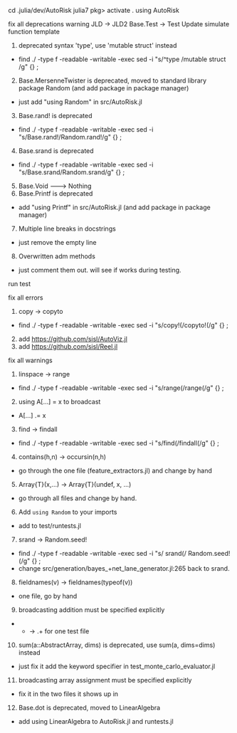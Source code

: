 cd .julia/dev/AutoRisk
julia7
pkg> activate .
using AutoRisk

fix all deprecations warning
JLD -> JLD2
Base.Test -> Test
Update simulate function template

1. deprecated syntax 'type', use 'mutable struct' instead
  - find ./ -type f -readable -writable -exec sed -i "s/^type /mutable struct /g" {} \;
2. Base.MersenneTwister is deprecated, moved to standard library package Random (and add package in package manager)
  - just add "using Random" in src/AutoRisk.jl
3. Base.rand! is deprecated
  - find ./ -type f -readable -writable -exec sed -i "s/Base.rand\!/Random.rand\!/g" {} \;
4. Base.srand is deprecated
  - find ./ -type f -readable -writable -exec sed -i "s/Base.srand/Random.srand/g" {} \;
5. Base.Void ---> Nothing
6. Base.Printf is deprecated
  - add "using Printf" in src/AutoRisk.jl (and add package in package manager)
7. Multiple line breaks in docstrings
  - just remove the empty line
8. Overwritten adm methods
  - just comment them out. will see if works during testing.

run test

fix all errors
1. copy -> copyto
  - find ./ -type f -readable -writable -exec sed -i "s/copy\!(/copyto\!(/g" {} \;
2. add https://github.com/sisl/AutoViz.jl
3. add https://github.com/sisl/Reel.jl

fix all warnings
1. linspace -> range
  - find ./ -type f -readable -writable -exec sed -i "s/range(/range(/g" {} \;
2. using A[...] = x to broadcast
  - A[...] .= x
3. find -> findall
  - find ./ -type f -readable -writable -exec sed -i "s/find(/findall(/g" {} \;
4. contains(h,n) -> occursin(n,h)
  - go through the one file (feature_extractors.jl) and change by hand
5. Array{T}(x,...) -> Array{T}(undef, x, ...)
  - go through all files and change by hand.
6. Add `using Random` to your imports
  - add to test/runtests.jl
7. srand -> Random.seed!
  - find ./ -type f -readable -writable -exec sed -i "s/ srand(/ Random.seed\!(/g" {} \;
  - change src/generation/bayes_+net_lane_generator.jl:265 back to srand.
8. fieldnames(v) -> fieldnames(typeof(v))
  - one file, go by hand
9. broadcasting addition must be specified explicitly
  - + -> .+ for one test file
10. sum(a::AbstractArray, dims) is deprecated, use sum(a, dims=dims) instead
  - just fix it add the keyword specifier in test_monte_carlo_evaluator.jl
11. broadcasting array assignment must be specified explicitly
  - fix it in the two files it shows up in
12. Base.dot is deprecated, moved to LinearAlgebra
  - add using LinearAlgebra to AutoRisk.jl and runtests.jl